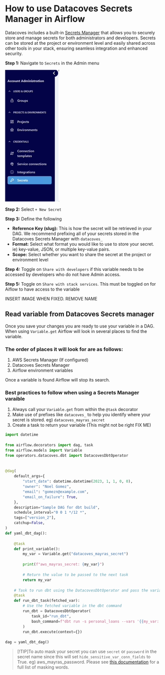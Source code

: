 # How to use Datacoves Secrets Manager in Airflow

Datacoves includes a built-in [Secrets Manager](reference/admin-menu/secrets.md) that allows you to securely store and manage secrets for both administrators and developers. Secrets can be stored at the project or environment level and easily shared across other tools in your stack, ensuring seamless integration and enhanced security.

**Step 1:** Navigate to `Secrets` in the Admin menu

![secrets](assets/admin_menu_secrets.gif)

**Step 2:** Select `+ New Secret`

**Step 3:** Define the following
- **Reference Key (slug):** This is how the secret will be retrieved in your DAG. We recommend prefixing all of your secrets stored in the Datacoves Secrets Manager with `datacoves_`
- **Format:** Select what format you would like to use to store your secret. ie) key-value, JSON, or multiple key-value pairs.
- **Scope:** Select whether you want to share the secret at the project or environment level

**Step 4:** Toggle on `Share with developers` if this variable needs to be accessed by developers who do not have Admin access.

**Step 5:** Toggle on `Share with stack services`. This must be toggled on for Aiflow to have access to the variable

INSERT IMAGE WHEN FIXED. REMOVE NAME

## Read variable from Datacoves Secrets manager

Once you save your changes you are ready to use your variable in a DAG. When using `Variable.get` Airflow will look in several places to find the variable. 

### The order of places it will look for are as follows:

1. AWS Secrets Manager (If configured)
2. Datacoves Secrets Manager
3. Airflow environment variables

Once a variable is found Airflow will stop its search. 

### Best practices to follow when using a Secrets Manager varaible

1. Always call your `Variable.get` from within the `@task` decorator
2. Make use of prefixes like `datacoves_` to help you identify where your secret is stored. eg) `datacoves_mayras_secret`
3. Create a task to return your variable (This might not be right FIX ME)

```python
import datetime

from airflow.decorators import dag, task
from airflow.models import Variable
from operators.datacoves.dbt import DatacovesDbtOperator


@dag(
    default_args={
        "start_date": datetime.datetime(2023, 1, 1, 0, 0),
        "owner": "Noel Gomez",
        "email": "gomezn@example.com",
        "email_on_failure": True,
    },
    description="Sample DAG for dbt build",
    schedule_interval="0 0 1 */12 *",
    tags=["version_2"],
    catchup=False,
)
def yaml_dbt_dag():

	@task
    def print_variable():
        my_var = Variable.get("datacoves_mayras_secret")  

        print(f"aws_mayras_secret: {my_var}")

		# Return the value to be passed to the next task
        return my_var

    # Task to run dbt using the DatacovesDbtOperator and pass the variable
    @task
    def run_dbt_task(fetched_var):
        # Use the fetched variable in the dbt command
        run_dbt = DatacovesDbtOperator(
            task_id="run_dbt", 
            bash_command=f"dbt run -s personal_loans --vars '{{my_var: {fetched_var}}}'"
        )
        run_dbt.execute(context={})

dag = yaml_dbt_dag()

```

>[!TIP]To auto mask your secret you can use `secret` or `password` in the secret name since this will set `hide_sensitive_var_conn_fields` to True. eg) aws_mayras_password. Please see [this documentation](https://www.astronomer.io/docs/learn/airflow-variables#hide-sensitive-information-in-airflow-variables) for a full list of masking words.


